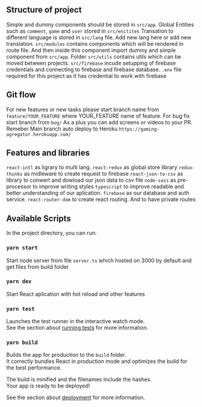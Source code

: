 ## Structure of project

Simple and dummy components should be stored in `src/app`.
Global Entities such as `comment`, `game` and `user` stored in `src/enitites`
Transation to different language is stored in `src/lang` file. Add new lang here or add new translation.
`src/modules` contains components which will be rendered in route file. And then inside this component import dummy and simple component from `src/app`.
Folder `src/utils` contains utils which can be moved between projects.
`src/firebase` incude setupping of firebase credentials and connecting to firebase and firebase database.
`.env` file required for this project as it has credential to work with firebase

## Git flow

For new features or new tasks please start branch name from `feature/YOUR_FEATURE` where YOUR_FEATURE name of feature.
For bug fix start branch from `bug/`
As a plus you can add screens or videos to your PR.
Remeber Main branch auto deploy to Heroku `https://gaming-agregator.herokuapp.com/`

## Features and libraries

`react-intl` as ligrary to multi lang.
`react-redux` as global store library
`redux-thunks` as midleware to create request to firebase
`react-json-to-csv` as library to conwert and dowload our json data to csv file
`node-sass` as pre-processor to improve writing styles
`typescript` to improve readable and better understanding of our aplication.
`firebase` as our database and auth service.
`react-router-dom` to create react routing. And to have private routes

## Available Scripts

In the project directory, you can run:

### `yarn start`

Start node server from file `server.ts` which hosted on 3000 by default and get files from build folder

### `yarn dev`

Start React aplication with hot reload and other features

### `yarn test`

Launches the test runner in the interactive watch mode.\
See the section about [running tests](https://facebook.github.io/create-react-app/docs/running-tests) for more information.

### `yarn build`

Builds the app for production to the `build` folder.\
It correctly bundles React in production mode and optimizes the build for the best performance.

The build is minified and the filenames include the hashes.\
Your app is ready to be deployed!

See the section about [deployment](https://facebook.github.io/create-react-app/docs/deployment) for more information.
